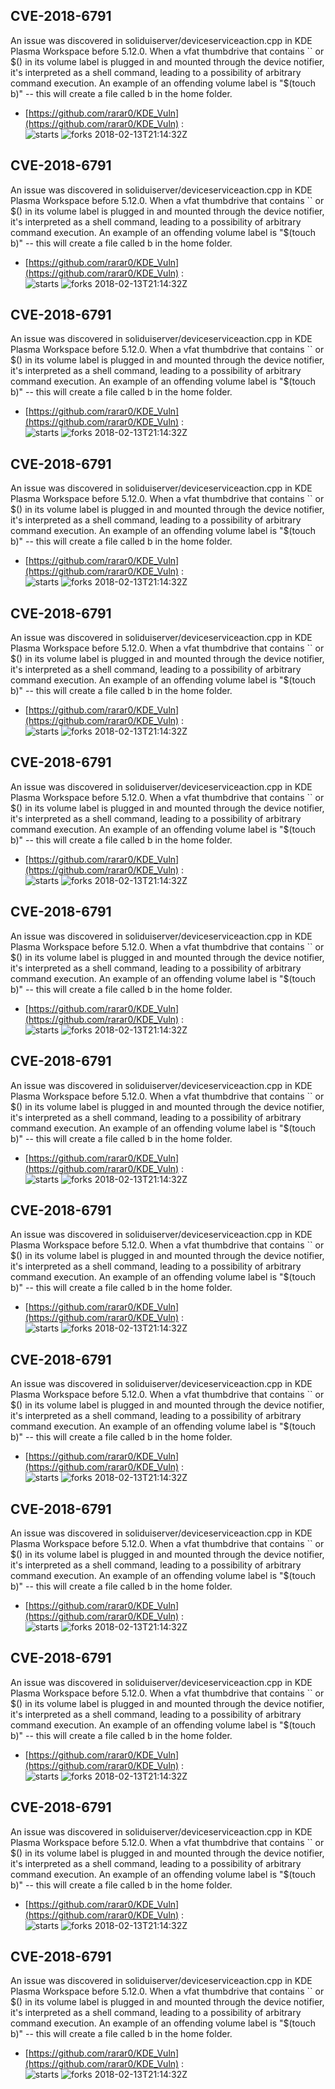 ## CVE-2018-6791
 An issue was discovered in soliduiserver/deviceserviceaction.cpp in KDE Plasma Workspace before 5.12.0. When a vfat thumbdrive that contains `` or $() in its volume label is plugged in and mounted through the device notifier, it's interpreted as a shell command, leading to a possibility of arbitrary command execution. An example of an offending volume label is "$(touch b)" -- this will create a file called b in the home folder.

- [https://github.com/rarar0/KDE_Vuln](https://github.com/rarar0/KDE_Vuln) :  
![starts](https://img.shields.io/github/stars/rarar0/KDE_Vuln.svg) 
![forks](https://img.shields.io/github/forks/rarar0/KDE_Vuln.svg) 
2018-02-13T21:14:32Z

## CVE-2018-6791
 An issue was discovered in soliduiserver/deviceserviceaction.cpp in KDE Plasma Workspace before 5.12.0. When a vfat thumbdrive that contains `` or $() in its volume label is plugged in and mounted through the device notifier, it's interpreted as a shell command, leading to a possibility of arbitrary command execution. An example of an offending volume label is "$(touch b)" -- this will create a file called b in the home folder.

- [https://github.com/rarar0/KDE_Vuln](https://github.com/rarar0/KDE_Vuln) :  
![starts](https://img.shields.io/github/stars/rarar0/KDE_Vuln.svg) 
![forks](https://img.shields.io/github/forks/rarar0/KDE_Vuln.svg) 
2018-02-13T21:14:32Z

## CVE-2018-6791
 An issue was discovered in soliduiserver/deviceserviceaction.cpp in KDE Plasma Workspace before 5.12.0. When a vfat thumbdrive that contains `` or $() in its volume label is plugged in and mounted through the device notifier, it's interpreted as a shell command, leading to a possibility of arbitrary command execution. An example of an offending volume label is "$(touch b)" -- this will create a file called b in the home folder.

- [https://github.com/rarar0/KDE_Vuln](https://github.com/rarar0/KDE_Vuln) :  
![starts](https://img.shields.io/github/stars/rarar0/KDE_Vuln.svg) 
![forks](https://img.shields.io/github/forks/rarar0/KDE_Vuln.svg) 
2018-02-13T21:14:32Z

## CVE-2018-6791
 An issue was discovered in soliduiserver/deviceserviceaction.cpp in KDE Plasma Workspace before 5.12.0. When a vfat thumbdrive that contains `` or $() in its volume label is plugged in and mounted through the device notifier, it's interpreted as a shell command, leading to a possibility of arbitrary command execution. An example of an offending volume label is "$(touch b)" -- this will create a file called b in the home folder.

- [https://github.com/rarar0/KDE_Vuln](https://github.com/rarar0/KDE_Vuln) :  
![starts](https://img.shields.io/github/stars/rarar0/KDE_Vuln.svg) 
![forks](https://img.shields.io/github/forks/rarar0/KDE_Vuln.svg) 
2018-02-13T21:14:32Z

## CVE-2018-6791
 An issue was discovered in soliduiserver/deviceserviceaction.cpp in KDE Plasma Workspace before 5.12.0. When a vfat thumbdrive that contains `` or $() in its volume label is plugged in and mounted through the device notifier, it's interpreted as a shell command, leading to a possibility of arbitrary command execution. An example of an offending volume label is "$(touch b)" -- this will create a file called b in the home folder.

- [https://github.com/rarar0/KDE_Vuln](https://github.com/rarar0/KDE_Vuln) :  
![starts](https://img.shields.io/github/stars/rarar0/KDE_Vuln.svg) 
![forks](https://img.shields.io/github/forks/rarar0/KDE_Vuln.svg) 
2018-02-13T21:14:32Z

## CVE-2018-6791
 An issue was discovered in soliduiserver/deviceserviceaction.cpp in KDE Plasma Workspace before 5.12.0. When a vfat thumbdrive that contains `` or $() in its volume label is plugged in and mounted through the device notifier, it's interpreted as a shell command, leading to a possibility of arbitrary command execution. An example of an offending volume label is "$(touch b)" -- this will create a file called b in the home folder.

- [https://github.com/rarar0/KDE_Vuln](https://github.com/rarar0/KDE_Vuln) :  
![starts](https://img.shields.io/github/stars/rarar0/KDE_Vuln.svg) 
![forks](https://img.shields.io/github/forks/rarar0/KDE_Vuln.svg) 
2018-02-13T21:14:32Z

## CVE-2018-6791
 An issue was discovered in soliduiserver/deviceserviceaction.cpp in KDE Plasma Workspace before 5.12.0. When a vfat thumbdrive that contains `` or $() in its volume label is plugged in and mounted through the device notifier, it's interpreted as a shell command, leading to a possibility of arbitrary command execution. An example of an offending volume label is "$(touch b)" -- this will create a file called b in the home folder.

- [https://github.com/rarar0/KDE_Vuln](https://github.com/rarar0/KDE_Vuln) :  
![starts](https://img.shields.io/github/stars/rarar0/KDE_Vuln.svg) 
![forks](https://img.shields.io/github/forks/rarar0/KDE_Vuln.svg) 
2018-02-13T21:14:32Z

## CVE-2018-6791
 An issue was discovered in soliduiserver/deviceserviceaction.cpp in KDE Plasma Workspace before 5.12.0. When a vfat thumbdrive that contains `` or $() in its volume label is plugged in and mounted through the device notifier, it's interpreted as a shell command, leading to a possibility of arbitrary command execution. An example of an offending volume label is "$(touch b)" -- this will create a file called b in the home folder.

- [https://github.com/rarar0/KDE_Vuln](https://github.com/rarar0/KDE_Vuln) :  
![starts](https://img.shields.io/github/stars/rarar0/KDE_Vuln.svg) 
![forks](https://img.shields.io/github/forks/rarar0/KDE_Vuln.svg) 
2018-02-13T21:14:32Z

## CVE-2018-6791
 An issue was discovered in soliduiserver/deviceserviceaction.cpp in KDE Plasma Workspace before 5.12.0. When a vfat thumbdrive that contains `` or $() in its volume label is plugged in and mounted through the device notifier, it's interpreted as a shell command, leading to a possibility of arbitrary command execution. An example of an offending volume label is "$(touch b)" -- this will create a file called b in the home folder.

- [https://github.com/rarar0/KDE_Vuln](https://github.com/rarar0/KDE_Vuln) :  
![starts](https://img.shields.io/github/stars/rarar0/KDE_Vuln.svg) 
![forks](https://img.shields.io/github/forks/rarar0/KDE_Vuln.svg) 
2018-02-13T21:14:32Z

## CVE-2018-6791
 An issue was discovered in soliduiserver/deviceserviceaction.cpp in KDE Plasma Workspace before 5.12.0. When a vfat thumbdrive that contains `` or $() in its volume label is plugged in and mounted through the device notifier, it's interpreted as a shell command, leading to a possibility of arbitrary command execution. An example of an offending volume label is "$(touch b)" -- this will create a file called b in the home folder.

- [https://github.com/rarar0/KDE_Vuln](https://github.com/rarar0/KDE_Vuln) :  
![starts](https://img.shields.io/github/stars/rarar0/KDE_Vuln.svg) 
![forks](https://img.shields.io/github/forks/rarar0/KDE_Vuln.svg) 
2018-02-13T21:14:32Z

## CVE-2018-6791
 An issue was discovered in soliduiserver/deviceserviceaction.cpp in KDE Plasma Workspace before 5.12.0. When a vfat thumbdrive that contains `` or $() in its volume label is plugged in and mounted through the device notifier, it's interpreted as a shell command, leading to a possibility of arbitrary command execution. An example of an offending volume label is "$(touch b)" -- this will create a file called b in the home folder.

- [https://github.com/rarar0/KDE_Vuln](https://github.com/rarar0/KDE_Vuln) :  
![starts](https://img.shields.io/github/stars/rarar0/KDE_Vuln.svg) 
![forks](https://img.shields.io/github/forks/rarar0/KDE_Vuln.svg) 
2018-02-13T21:14:32Z

## CVE-2018-6791
 An issue was discovered in soliduiserver/deviceserviceaction.cpp in KDE Plasma Workspace before 5.12.0. When a vfat thumbdrive that contains `` or $() in its volume label is plugged in and mounted through the device notifier, it's interpreted as a shell command, leading to a possibility of arbitrary command execution. An example of an offending volume label is "$(touch b)" -- this will create a file called b in the home folder.

- [https://github.com/rarar0/KDE_Vuln](https://github.com/rarar0/KDE_Vuln) :  
![starts](https://img.shields.io/github/stars/rarar0/KDE_Vuln.svg) 
![forks](https://img.shields.io/github/forks/rarar0/KDE_Vuln.svg) 
2018-02-13T21:14:32Z

## CVE-2018-6791
 An issue was discovered in soliduiserver/deviceserviceaction.cpp in KDE Plasma Workspace before 5.12.0. When a vfat thumbdrive that contains `` or $() in its volume label is plugged in and mounted through the device notifier, it's interpreted as a shell command, leading to a possibility of arbitrary command execution. An example of an offending volume label is "$(touch b)" -- this will create a file called b in the home folder.

- [https://github.com/rarar0/KDE_Vuln](https://github.com/rarar0/KDE_Vuln) :  
![starts](https://img.shields.io/github/stars/rarar0/KDE_Vuln.svg) 
![forks](https://img.shields.io/github/forks/rarar0/KDE_Vuln.svg) 
2018-02-13T21:14:32Z

## CVE-2018-6791
 An issue was discovered in soliduiserver/deviceserviceaction.cpp in KDE Plasma Workspace before 5.12.0. When a vfat thumbdrive that contains `` or $() in its volume label is plugged in and mounted through the device notifier, it's interpreted as a shell command, leading to a possibility of arbitrary command execution. An example of an offending volume label is "$(touch b)" -- this will create a file called b in the home folder.

- [https://github.com/rarar0/KDE_Vuln](https://github.com/rarar0/KDE_Vuln) :  
![starts](https://img.shields.io/github/stars/rarar0/KDE_Vuln.svg) 
![forks](https://img.shields.io/github/forks/rarar0/KDE_Vuln.svg) 
2018-02-13T21:14:32Z

